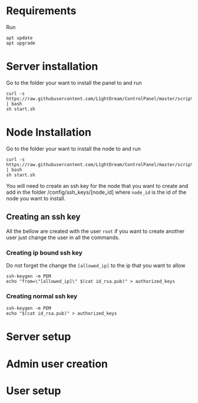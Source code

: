 # Requirements

Run

```shell
apt update
apt upgrade
```

# Server installation

Go to the folder your want to install the panel to and run

```shell
curl -s https://raw.githubusercontent.com/L1ghtDream/ControlPanel/master/scripts/web_install.sh | bash
sh start.sh
```

# Node Installation

Go to the folder your want to install the node to and run

```shell
curl -s https://raw.githubusercontent.com/L1ghtDream/ControlPanel/master/scripts/node_install.sh | bash
sh start.sh
```

You will need to create an ssh key for the node that you want to create and add in the folder /config/ssh_keys/[node_id]
where `node_id` is the id of the node you want to install.

## Creating an ssh key

All the bellow are created with the user `root` if you want to create another user just change the user in all the
commands.

### Creating ip bound ssh key

Do not forget the change the `[allowed_ip]` to the ip that you want to allow

```shell
ssh-keygen -m PEM
echo "from=\"[allowed_ip]\" $(cat id_rsa.pub)" > authorized_keys
```

### Creating normal ssh key

```shell
ssh-keygen -m PEM
echo "$(cat id_rsa.pub)" > authorized_keys
```

# Server setup

# Admin user creation

# User setup

